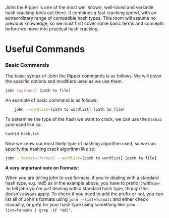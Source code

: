 
John the Ripper is one of the most well known, well-loved and versatile hash cracking tools out there. It combines a fast cracking speed, with an extraordinary range of compatible hash types. This room will assume no previous knowledge, so we must first cover some basic terms and concepts before we move into practical hash cracking.

# Useful Commands

### Basic Commands

The basic syntax of John the Ripper commands is as follows. We will cover the specific options and modifiers used as we use them.  

```bash
john [options] [path to file]
```

An example of basic command is as follows:

```bash
	john --wordlist=[path to wordlist] [path to file]
```

To determine the type of the hash we want to crack, we can use the `hashid` command like so:

```bash
hashid hash.txt
```

Now we know our most likely type of hashing algorithm used, so we can specify the hashing crack algorithm like so:

```bash
john --format=[format] --wordlist=[path to wordlist] [path to file]
```

**A very important note on Formats:**

When you are telling john to use formats, if you're dealing with a standard hash type, e.g. md5 as in the example above, you have to prefix it with`raw-` to tell john you're just dealing with a standard hash type, though this doesn't always apply. To check if you need to add the prefix or not, you can list all of John's formats using `john --list=formats` and either check manually, or grep for your hash type using something like `john --list=formats | grep -iF "md5"`.
